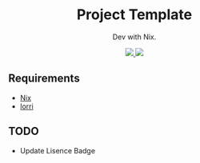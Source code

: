 <div align="center">
<h1>Project Template</h1>
<p>Dev with Nix.</p>
<a href="https://builtwithnix.org">
<img src="https://builtwithnix.org/badge.svg">
</a>
<img src="https://img.shields.io/github/license/ttak0422/ProjectTemplate?style=for-the-badge">
</div>

## Requirements

- [Nix](https://github.com/NixOS/nix)
- [lorri](https://github.com/target/lorri)

## TODO

- Update Lisence Badge
